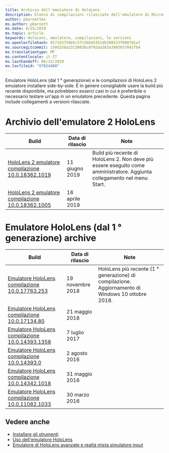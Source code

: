 ```yaml
---
title: Archivio dell'emulatore di HoloLens
description: Elenco di compilazioni rilasciate dell'emulatore di Microsoft HoloLens.
author: pbarnettms
ms.author: pbarnett
ms.date: 4/25/2019
ms.topic: article
keywords: HoloLens, emulatore, compilazioni, le versioni
ms.openlocfilehash: 017193756b5c57c5bb45351db208533f980701a7
ms.sourcegitcommit: 150d258a23130026c8792da383a3993657841fb4
ms.translationtype: MT
ms.contentlocale: it-IT
ms.lasthandoff: 06/12/2019
ms.locfileid: "67024480"
---
```

Emulatore HoloLens (dal 1 ° generazione) e le compilazioni di HoloLens 2 emulatore installare side-by-side. È in genere consigliabile usare la build più recente disponibile, ma potrebbero esserci casi in cui è preferibile o necessario testare un'app in un emulatore precedente. Questa pagina include collegamenti a versioni rilasciate.


# <a name="hololens-2-emulator-archive"></a>Archivio dell'emulatore 2 HoloLens


|  Build |  Data di rilascio |  Note | 
|----------|----------|----------|
|  [HoloLens 2 emulatore compilazione 10.0.18362.1019](https://go.microsoft.com/fwlink/?linkid=2095316) | 11 giugno 2019 | Build più recente di HoloLens 2.  Non deve più essere eseguito come amministratore.  Aggiunta collegamento nel menu Start. |
|  [HoloLens 2 emulatore compilazione 10.0.18362.1005](https://go.microsoft.com/fwlink/?linkid=2087187) | 16 aprile 2019 |  |


# <a name="hololens-emulator-1st-gen-archive"></a>Emulatore HoloLens (dal 1 ° generazione) archive


|  Build |  Data di rilascio |  Note | 
|----------|----------|----------|
|  [Emulatore HoloLens compilazione 10.0.17763.253](https://go.microsoft.com/fwlink/?linkid=2065980) | 19 novembre 2018 | HoloLens più recente (1 ° generazione) di compilazione. Aggiornamento di Windows 10 ottobre 2018. |
|  [Emulatore HoloLens compilazione 10.0.17134.80](https://go.microsoft.com/fwlink/?linkid=874531) | 21 maggio 2018 | 
|  [Emulatore HoloLens compilazione 10.0.14393.1358](https://go.microsoft.com/fwlink/?linkid=852626) |  7 luglio 2017 |
|  [Emulatore HoloLens compilazione 10.0.14393.0](http://go.microsoft.com/fwlink/?LinkID=823018) |  2 agosto 2016 |
|  [Emulatore HoloLens compilazione 10.0.14342.1018](http://go.microsoft.com/fwlink/?LinkID=823018) |  31 maggio 2016 |
|  [Emulatore HoloLens compilazione 10.0.11082.1033](http://go.microsoft.com/fwlink/?LinkID=724053) |  30 marzo 2016 |

## <a name="see-also"></a>Vedere anche
* [Installare gli strumenti](install-the-tools.md)
* [Uso dell'emulatore HoloLens](using-the-hololens-emulator.md)
* [Emulatore di HoloLens avanzate e realtà mista simulatore input](advanced-hololens-emulator-and-mixed-reality-simulator-input.md)
